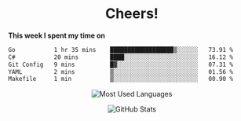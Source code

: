 <h1 align="center">Cheers!</h1>

**This week I spent my time on**
<!--START_SECTION:waka-->

```txt
Go           1 hr 35 mins    ██████████████████▒░░░░░░   73.91 %
C#           20 mins         ████░░░░░░░░░░░░░░░░░░░░░   16.12 %
Git Config   9 mins          █▓░░░░░░░░░░░░░░░░░░░░░░░   07.31 %
YAML         2 mins          ▒░░░░░░░░░░░░░░░░░░░░░░░░   01.56 %
Makefile     1 min           ▒░░░░░░░░░░░░░░░░░░░░░░░░   00.90 %
```

<!--END_SECTION:waka-->

<p align="center"><img src="https://github-readme-stats.vercel.app/api/top-langs/?username=thnkrn&layout=compact&hide=html&theme=tokyonight" alt="Most Used Languages" /></p>

<p align="center"><img src="https://github-readme-stats.vercel.app/api?username=thnkrn&show_icons=true&count_private=true&theme=tokyonight&show=reviews&hide_rank=false&rank_icon=github" alt="GitHub Stats" /></p>

<!-- <p align="center"><a href="https://wakatime.com"><img src="https://wakatime.com/share/@thnkrn/40092326-d1bd-471b-89da-9a7c63939402.png" /></p>
 -->
